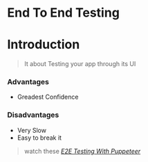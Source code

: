 # End To End Testing

# Introduction

> It about Testing your app through its UI

### Advantages

-   Greadest Confidence

### Disadvantages

-   Very Slow
-   Easy to break it

> watch these _[E2E Testing With Puppeteer](https://www.youtube.com/watch?v=gh7TmUcku8M&list=PLzNfs-3kBUJllCa8_6pLYDMnIlg6Lfvu4&index=17)_
